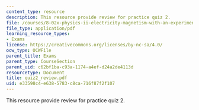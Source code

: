 ```yaml
---
content_type: resource
description: This resource provide review for practice quiz 2.
file: /courses/8-02x-physics-ii-electricity-magnetism-with-an-experimental-focus-spring-2005/e33598c4e6385783c8ca716f87f2f107_quiz2_review.pdf
file_type: application/pdf
learning_resource_types:
- Exams
license: https://creativecommons.org/licenses/by-nc-sa/4.0/
ocw_type: OCWFile
parent_title: Exams
parent_type: CourseSection
parent_uid: c62bf1ba-c93a-1174-a4ef-d24a2de4113d
resourcetype: Document
title: quiz2_review.pdf
uid: e33598c4-e638-5783-c8ca-716f87f2f107
---
```

This resource provide review for practice quiz 2.